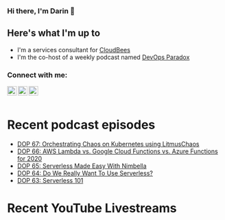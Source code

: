 ### Hi there, I'm Darin 👋

## Here's what I'm up to
- I'm a services consultant for [CloudBees][cloudbees-website]
- I'm the co-host of a weekly podcast named [DevOps Paradox][dop-website]

### Connect with me:

[<img align="left" alt="darinpope | Twitter" width="22px" src="https://cdn.jsdelivr.net/npm/simple-icons@v3/icons/twitter.svg" />][twitter]
[<img align="left" alt="darinpope | LinkedIn" width="22px" src="https://cdn.jsdelivr.net/npm/simple-icons@v3/icons/linkedin.svg" />][linkedin]
[<img align="left" alt="darinpope | Instagram" width="22px" src="https://cdn.jsdelivr.net/npm/simple-icons@v3/icons/instagram.svg" />][instagram]

<br />
<br />

# Recent podcast episodes
<!-- BLOG-POST-LIST:START -->
- [DOP 67: Orchestrating Chaos on Kubernetes using LitmusChaos](https://www.devopsparadox.com/episodes/orchestrating-chaos-on-kubernetes-using-litmuschaos-67/)
- [DOP 66: AWS Lambda vs. Google Cloud Functions vs. Azure Functions for 2020](https://www.devopsparadox.com/episodes/aws-lambda-vs-google-cloud-functions-vs-azure-functions-for-2020-66)
- [DOP 65: Serverless Made Easy With Nimbella](https://www.devopsparadox.com/episodes/serverless-made-easy-with-nimbella-65)
- [DOP 64: Do We Really Want To Use Serverless?](https://www.devopsparadox.com/episodes/do-we-really-want-to-use-serverless-64)
- [DOP 63: Serverless 101](https://www.devopsparadox.com/episodes/serverless-101-63)
<!-- BLOG-POST-LIST:END -->

# Recent YouTube Livestreams
<!-- YOUTUBE:START -->
<!-- YOUTUBE:END -->


[website]: https://www.darinpope.com/
[twitter]: https://twitter.com/darinpope
[youtube]: https://youtube.com/darinpope
[instagram]: https://instagram.com/darinpope
[linkedin]: https://linkedin.com/in/darinpope
[cloudbees-website]: https://www.cloudbees.com/
[dop-website]: https://www.devopsparadox.com/

<!--
**darinpope/darinpope** is a ✨ _special_ ✨ repository because its `README.md` (this file) appears on your GitHub profile.

Here are some ideas to get you started:

- 🔭 I’m currently working on ...
- 🌱 I’m currently learning ...
- 👯 I’m looking to collaborate on ...
- 🤔 I’m looking for help with ...
- 💬 Ask me about ...
- 📫 How to reach me: ...
- 😄 Pronouns: ...
- ⚡ Fun fact: ...
-->
